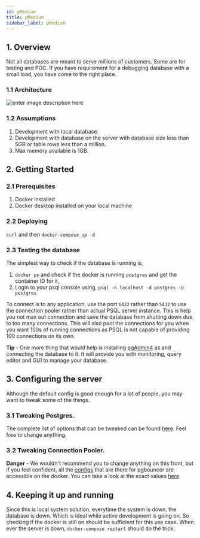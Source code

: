 ```yaml
---
id: pMedium
title: pMedium
sidebar_label: pMedium
---
```


## 1. Overview

Not all databases are meant to serve millions of customers. Some are for testing and POC. If you have requirement for a debugging database with a small load, you have come to the right place.

### 1.1 Architecture

![enter image description here](https://i.ibb.co/QrnyGtr/PSQL-Type3.jpg)

### 1.2 Assumptions

1. Development with local database.
2. Development with database on the server with database size less than 5GB or table rows less than a million.
3. Max memory available is 1GB.

## 2. Getting Started

### 2.1 Prerequisites

1. Docker installed
2. Docker desktop installed on your local machine

### 2.2 Deploying

`curl` and then `docker-compose up -d`

### 2.3 Testing the database

The simplest way to check if the database is running is,

1.  `docker ps` and check if the docker is running `postgres` and get the container ID for it,
2.  Login to your psql console using, `psql -h localhost -d postgres -U postgres`

To connect is to any application, use the port `6432` rather than `5432` to use the connection pooler rather than actual PSQL server instance. This is help you not max out connection and save the database from shutting down due to too many connections. This will also pool the connections for you when you want 100s of running connections as PSQL is not capable of providing 100 connections on its own.

**Tip** - One more thing that would help is installing [pgAdmin4](https://www.pgadmin.org/download/) as and connecting the database to it. It will provide you with monitoring, query editor and GUI to manage your database.

## 3. Configuring the server

Although the default config is good enough for a lot of people, you may want to tweak some of the things.

### 3.1 Tweaking Postgres.

The complete list of options that can be tweaked can be found [here](https://hub.docker.com/_/postgres). Feel free to change anything.

### 3.2 Tweaking Connection Pooler.

**Danger** - We wouldn't recommend you to change anything on this front, but if you feel confident, all the [configs](https://www.pgbouncer.org/config.html) that are there for pgbouncer are accessible on the docker. You can take a look at the exact values [here](https://github.com/brainsam/pgbouncer/blob/master/entrypoint.sh).

## 4. Keeping it up and running

Since this is local system solution, everytime the system is down, the database is down. Which is ideal while active development is going on. So checking if the docker is still on should be sufficient for this use case. When ever the server is down, `docker-compose restart` should do the trick.
